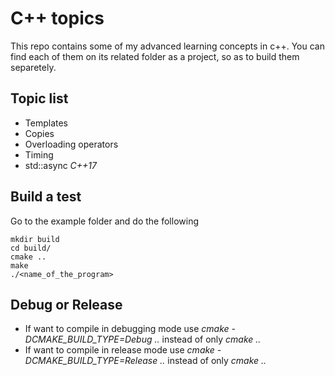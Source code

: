 # C++ topics 
This repo contains some of my advanced learning concepts in c++. You can find each of them on its related folder as a project, so as to build them separetely. 

## Topic list
* Templates
* Copies
* Overloading operators
* Timing
* std::async *C++17*

## Build a test
Go to the example folder and do the following
```
mkdir build
cd build/
cmake ..
make
./<name_of_the_program>
```
## Debug or Release
* If want to compile in debugging mode use  *cmake -DCMAKE_BUILD_TYPE=Debug ..* instead of only *cmake ..*
* If want to compile in release mode use  *cmake -DCMAKE_BUILD_TYPE=Release ..* instead of only *cmake ..*

